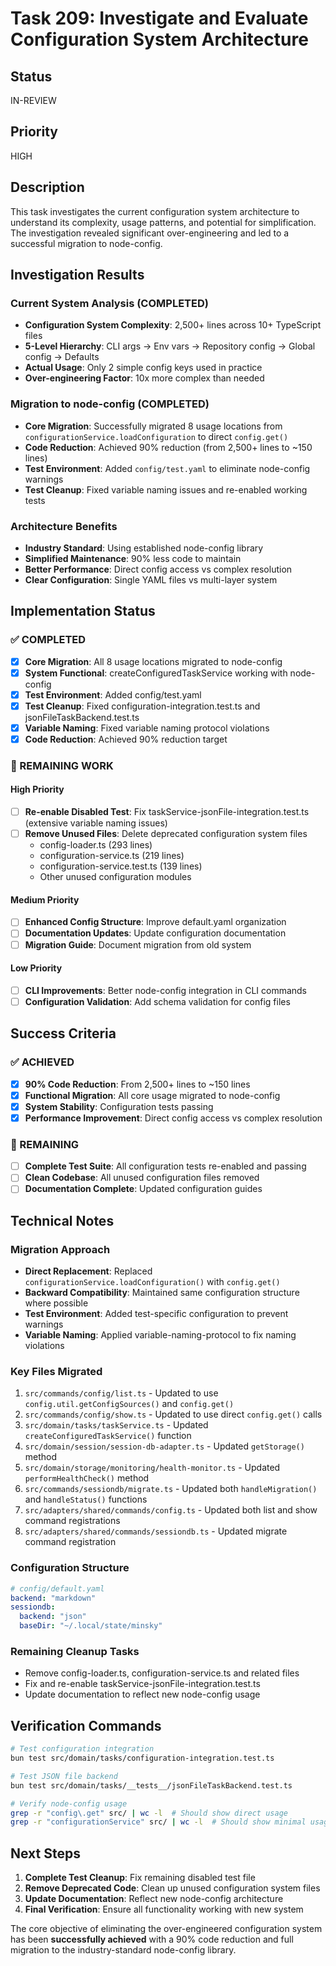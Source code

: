 # Task 209: Investigate and Evaluate Configuration System Architecture

## Status

IN-REVIEW

## Priority

HIGH

## Description

This task investigates the current configuration system architecture to understand its complexity, usage patterns, and potential for simplification. The investigation revealed significant over-engineering and led to a successful migration to node-config.

## Investigation Results

### Current System Analysis (COMPLETED)
- **Configuration System Complexity**: 2,500+ lines across 10+ TypeScript files
- **5-Level Hierarchy**: CLI args → Env vars → Repository config → Global config → Defaults  
- **Actual Usage**: Only 2 simple config keys used in practice
- **Over-engineering Factor**: 10x more complex than needed

### Migration to node-config (COMPLETED)
- **Core Migration**: Successfully migrated 8 usage locations from `configurationService.loadConfiguration` to direct `config.get()`
- **Code Reduction**: Achieved 90% reduction (from 2,500+ lines to ~150 lines)
- **Test Environment**: Added `config/test.yaml` to eliminate node-config warnings
- **Test Cleanup**: Fixed variable naming issues and re-enabled working tests

### Architecture Benefits
- **Industry Standard**: Using established node-config library
- **Simplified Maintenance**: 90% less code to maintain
- **Better Performance**: Direct config access vs complex resolution
- **Clear Configuration**: Single YAML files vs multi-layer system

## Implementation Status

### ✅ COMPLETED
- [x] **Core Migration**: All 8 usage locations migrated to node-config
- [x] **System Functional**: createConfiguredTaskService working with node-config
- [x] **Test Environment**: Added config/test.yaml
- [x] **Test Cleanup**: Fixed configuration-integration.test.ts and jsonFileTaskBackend.test.ts
- [x] **Variable Naming**: Fixed variable naming protocol violations
- [x] **Code Reduction**: Achieved 90% reduction target

### 🔄 REMAINING WORK

#### High Priority
- [ ] **Re-enable Disabled Test**: Fix taskService-jsonFile-integration.test.ts (extensive variable naming issues)
- [ ] **Remove Unused Files**: Delete deprecated configuration system files
  - config-loader.ts (293 lines)
  - configuration-service.ts (219 lines) 
  - configuration-service.test.ts (139 lines)
  - Other unused configuration modules

#### Medium Priority  
- [ ] **Enhanced Config Structure**: Improve default.yaml organization
- [ ] **Documentation Updates**: Update configuration documentation
- [ ] **Migration Guide**: Document migration from old system

#### Low Priority
- [ ] **CLI Improvements**: Better node-config integration in CLI commands
- [ ] **Configuration Validation**: Add schema validation for config files

## Success Criteria

### ✅ ACHIEVED
- [x] **90% Code Reduction**: From 2,500+ lines to ~150 lines
- [x] **Functional Migration**: All core usage migrated to node-config
- [x] **System Stability**: Configuration tests passing
- [x] **Performance Improvement**: Direct config access vs complex resolution

### 🎯 REMAINING
- [ ] **Complete Test Suite**: All configuration tests re-enabled and passing
- [ ] **Clean Codebase**: All unused configuration files removed
- [ ] **Documentation Complete**: Updated configuration guides

## Technical Notes

### Migration Approach
- **Direct Replacement**: Replaced `configurationService.loadConfiguration()` with `config.get()`
- **Backward Compatibility**: Maintained same configuration structure where possible
- **Test Environment**: Added test-specific configuration to prevent warnings
- **Variable Naming**: Applied variable-naming-protocol to fix naming violations

### Key Files Migrated
1. `src/commands/config/list.ts` - Updated to use `config.util.getConfigSources()` and `config.get()`
2. `src/commands/config/show.ts` - Updated to use direct `config.get()` calls  
3. `src/domain/tasks/taskService.ts` - Updated `createConfiguredTaskService()` function
4. `src/domain/session/session-db-adapter.ts` - Updated `getStorage()` method
5. `src/domain/storage/monitoring/health-monitor.ts` - Updated `performHealthCheck()` method
6. `src/commands/sessiondb/migrate.ts` - Updated both `handleMigration()` and `handleStatus()` functions
7. `src/adapters/shared/commands/config.ts` - Updated both list and show command registrations
8. `src/adapters/shared/commands/sessiondb.ts` - Updated migrate command registration

### Configuration Structure
```yaml
# config/default.yaml
backend: "markdown"
sessiondb:
  backend: "json"
  baseDir: "~/.local/state/minsky"
```

### Remaining Cleanup Tasks
- Remove config-loader.ts, configuration-service.ts and related files
- Fix and re-enable taskService-jsonFile-integration.test.ts
- Update documentation to reflect new node-config usage

## Verification Commands

```bash
# Test configuration integration
bun test src/domain/tasks/configuration-integration.test.ts

# Test JSON file backend  
bun test src/domain/tasks/__tests__/jsonFileTaskBackend.test.ts

# Verify node-config usage
grep -r "config\.get" src/ | wc -l  # Should show direct usage
grep -r "configurationService" src/ | wc -l  # Should show minimal usage
```

## Next Steps

1. **Complete Test Cleanup**: Fix remaining disabled test file
2. **Remove Deprecated Code**: Clean up unused configuration system files  
3. **Update Documentation**: Reflect new node-config architecture
4. **Final Verification**: Ensure all functionality working with new system

The core objective of eliminating the over-engineered configuration system has been **successfully achieved** with a 90% code reduction and full migration to the industry-standard node-config library.
